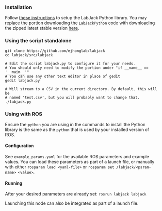 
### Installation

Follow [these instructions](https://labjack.com/support/software/installers/exodriver/mac-and-linux/in-depth-build-instructions)
to setup the LabJack Python library. You may replace the portion downloading the
`LabJackPython` code with downloading the zipped latest stable version [here](https://labjack.com/support/software/examples/ud/labjackpython).


### Using the script standalone

```
git clone https://github.com/ejhonglab/labjack
cd labjack/src/labjack

# Edit the script labjack.py to configure it for your needs.
# You should only need to modify the portion under "if __name__ == '__main__'"
# You can use any other text editor in place of gedit
gedit labjack.py

# Will stream to a CSV in the current directory. By default, this will be
# named 'test.csv', but you will probably want to change that.
./labjack.py
```


### Using with ROS

Ensure the `python` you are using in the commands to install the Python library is the same as the `python` that is used by your installed version of ROS.

#### Configuration

See `example_params.yaml` for the available ROS parameters and example values.
You can load these parameters as part of a launch file, or manually with either 
`rosparam load <yaml-file>` or `rosparam set /labjack/<param-name> <value>`.


#### Running

After your desired parameters are already set:
`rosrun labjack labjack`

Launching this node can also be integrated as part of a launch file.

